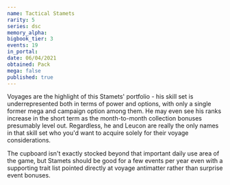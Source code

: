 ```yaml
---
name: Tactical Stamets
rarity: 5
series: dsc
memory_alpha:
bigbook_tier: 3
events: 19
in_portal:
date: 06/04/2021
obtained: Pack
mega: false
published: true
---
```


Voyages are the highlight of this Stamets' portfolio - his skill set is underrepresented both in terms of power and options, with only a single former mega and campaign option among them. He may even see his ranks increase in the short term as the month-to-month collection bonuses presumably level out. Regardless, he and Leucon are really the only names in that skill set who you'd want to acquire solely for their voyage considerations.

The cupboard isn't exactly stocked beyond that important daily use area of the game, but Stamets should be good for a few events per year even with a supporting trait list pointed directly at voyage antimatter rather than surprise event bonuses.
